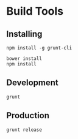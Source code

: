 # Build Tools

## Installing

    npm install -g grunt-cli

    bower install
    npm install

## Development

    grunt

## Production

    grunt release
